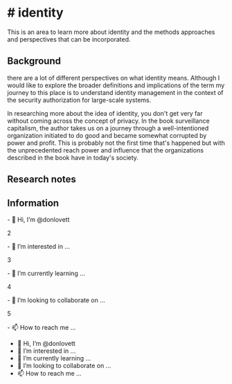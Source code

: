 # \# identity

This is an area to learn more about identity and the methods approaches and
perspectives that can be incorporated.

## Background

there are a lot of different perspectives on what identity means. Although I
would like to explore the broader definitions and implications of the term my
journey to this place is to understand identity management in the context of the
security authorization for large-scale systems.

In researching more about the idea of identity, you don't get very far without
coming across the concept of privacy. In the book surveillance capitalism, the
author takes us on a journey through a well-intentioned organization initiated
to do good and became somewhat corrupted by power and profit. This is probably
not the first time that's happened but with the unprecedented reach power and
influence that the organizations described in the book have in today's society.

## Research notes

## Information

\- 👋 Hi, I’m @donlovett

2

\- 👀 I’m interested in ...

3

\- 🌱 I’m currently learning ...

4

\- 💞️ I’m looking to collaborate on ...

5

\- 📫 How to reach me ...


- 👋 Hi, I’m @donlovett
- 👀 I’m interested in ...
- 🌱 I’m currently learning ...
- 💞️ I’m looking to collaborate on ...
- 📫 How to reach me ...

<!---
donlovett/donlovett is a ✨ special ✨ repository because its `README.md` (this file) appears on your GitHub profile.
You can click the Preview link to take a look at your changes.
--->
